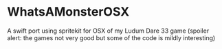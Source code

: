 # WhatsAMonsterOSX
A swift port using spritekit for OSX of my Ludum Dare 33 game (spoiler alert: the games not very good but some of the code is mildly interesting)
